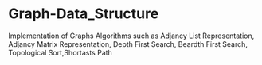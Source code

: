 # Graph-Data_Structure
Implementation of Graphs Algorithms such as Adjancy List Representation, Adjancy Matrix Representation, Depth First Search, Beardth First Search, Topological Sort,Shortasts Path

